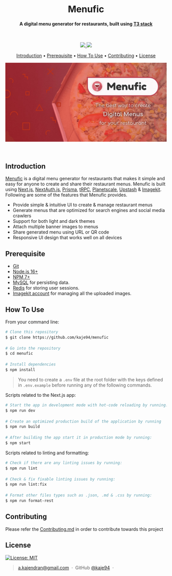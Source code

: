 <br>
<h1 align="center"> <b>Menufic</b> </h1> 
<h4 align="center">A digital menu generator for restaurants, built using <a href="https://create.t3.gg" target="_blank">T3 stack</a></h4>
<br>

<p align="center">
  <a href="https://gitter.im/Menufic/community?utm_source=badge&utm_medium=badge&utm_campaign=pr-badge">
    <img src="https://badges.gitter.im/Menufic/community.svg">
  </a>
  <a href="https://saythanks.io/to/a.kajendran">
    <img src="https://img.shields.io/badge/Say%20Thanks-!-1EAEDB.svg">
  </a>
</p>

<p align="center">
  <a href="#introduction">Introduction</a> •
  <a href="#prerequisite">Prerequisite</a> •
  <a href="#how-to-use">How To Use</a> •
  <a href="#contributing">Contributing</a> •
  <a href="#license">License</a>
</p>
<p align="center">
  <a href="https://menufic.com">
    <img alt="Menufic-Preview-Image" src="public/menufic_banner.jpg" width="1024">
  </a>
</p>
<br />

## Introduction

[Menufic](https://menufic.com) is a digital menu generator for restaurants that makes it simple and easy for anyone to create and share their restaurant menus. Menufic is built using [Next.js](https://nextjs.org), [NextAuth.js](https://next-auth.js.org), [Prisma](https://prisma.io), [tRPC](https://trpc.io), [Planetscale](https://planetscale.com), [Upstash](https://docs.upstash.com/redis) & [Imagekit](https://imagekit.io). Following are some of the features that Menufic provides.

-   Provide simple & intuitive UI to create & manage restaurant menus
-   Generate menus that are optimized for search engines and social media crawlers
-   Support for both light and dark themes
-   Attach multiple banner images to menus
-   Share generated menu using URL or QR code
-   Responsive UI design that works well on all devices

## Prerequisite

-   [Git](https://git-scm.com)
-   [Node.js 16+](https://nodejs.org/en/download/)
-   [NPM 7+](http://npmjs.com)
-   [MySQL](https://www.mysql.com) for persisting data.
-   [Redis](https://redis.io) for storing user sessions.
-   [Imagekit account](https://imagekit.io) for managing all the uploaded images.

## How To Use

From your command line:

```bash
# Clone this repository
$ git clone https://github.com/kaje94/menufic

# Go into the repository
$ cd menufic

# Install dependencies
$ npm install
```

> You need to create a `.env` file at the root folder with the keys defined in `.env.example` before running any of the following commands.

Scripts related to the Next.js app:

```bash
# Start the app in development mode with hot-code reloading by running:
$ npm run dev

# Create an optimized production build of the application by running
$ npm run build

# After building the app start it in production mode by running:
$ npm start
```

Scripts related to linting and formatting:

```bash
# Check if there are any linting issues by running:
$ npm run lint

# Check & fix fixable linting issues by running:
$ npm run lint:fix

# Format other files types such as .json, .md & .css by running:
$ npm run format-rest
```

## Contributing

Please refer the [Contributing.md](.github/CONTRIBUTING.md) in order to contribute towards this project

## License

[![License: MIT](https://img.shields.io/badge/License-MIT-yellow.svg)](LICENSE)

> [a.kajendran@gmail.com](mailto:a.kajendran@gmail.com) &nbsp;&middot;&nbsp;
> GitHub [@kaje94](https://github.com/kaje94) &nbsp;&middot;&nbsp;
